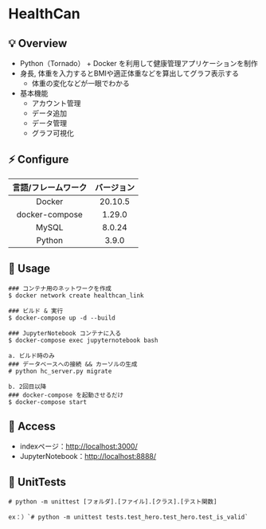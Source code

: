 # HealthCan
## 💡 Overview
- Python（Tornado） + Docker を利用して健康管理アプリケーションを制作
- 身長, 体重を入力するとBMIや適正体重などを算出してグラフ表示する
  - 体重の変化などが一眼でわかる
- 基本機能
  - アカウント管理
  - データ追加
  - データ管理
  - グラフ可視化

## ⚡ Configure
| 言語/フレームワーク	| バージョン |
| :---: | :---: |
| Docker | 20.10.5 |
| docker-compose | 1.29.0 |
| MySQL	| 8.0.24 |
| Python | 3.9.0 |

## 🚀 Usage
```
### コンテナ用のネットワークを作成
$ docker network create healthcan_link

### ビルド & 実行
$ docker-compose up -d --build

### JupyterNotebook コンテナに入る
$ docker-compose exec jupyternotebook bash

a. ビルド時のみ
### データベースへの接続 && カーソルの生成
# python hc_server.py migrate

b. 2回目以降
### docker-compose を起動させるだけ
$ docker-compose start
```

## 🌱 Access
- indexページ：[http://localhost:3000/](http://localhost:3000/)
- JupyterNotebook：[http://localhost:8888/](http://localhost:8888/)

## 📝 UnitTests
```
# python -m unittest [フォルダ].[ファイル].[クラス].[テスト関数]

ex：）`# python -m unittest tests.test_hero.test_hero.test_is_valid`
```
